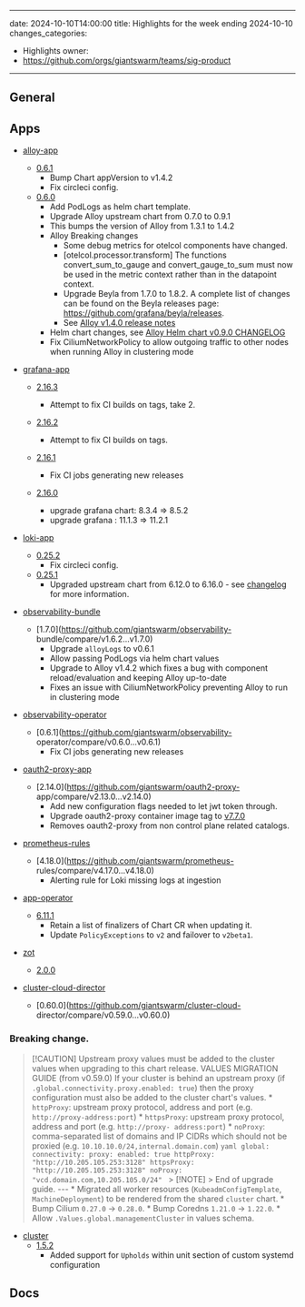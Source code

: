
---
date: 2024-10-10T14:00:00
title: Highlights for the week ending 2024-10-10
changes_categories:
  - Highlights
owner:
  - https://github.com/orgs/giantswarm/teams/sig-product
---

## General

<!-- This where BREAKING CHANGES ARE HIGHLIGHTED -->

## Apps

- [alloy-app](https://github.com/giantswarm/alloy-app) 
  - [0.6.1](https://github.com/giantswarm/alloy-app/compare/v0.6.0...v0.6.1) 
      * Bump Chart appVersion to v1.4.2
      * Fix circleci config.
  - [0.6.0](https://github.com/giantswarm/alloy-app/compare/v0.5.2...v0.6.0) 
      * Add PodLogs as helm chart template.
      * Upgrade Alloy upstream chart from 0.7.0 to 0.9.1
      * This bumps the version of Alloy from 1.3.1 to 1.4.2
      * Alloy Breaking changes
        * Some debug metrics for otelcol components have changed.
        * [otelcol.processor.transform] The functions convert_sum_to_gauge and convert_gauge_to_sum must now be used in the metric context rather than in the datapoint context.
        * Upgrade Beyla from 1.7.0 to 1.8.2. A complete list of changes can be found on the Beyla releases page: https://github.com/grafana/beyla/releases.
        * See [Alloy v1.4.0 release notes](https://github.com/grafana/alloy/releases/tag/v1.4.0)
      * Helm chart changes, see [Alloy Helm chart v0.9.0 CHANGELOG](https://github.com/grafana/alloy/blob/helm-chart/0.9.0/operations/helm/charts/alloy/CHANGELOG.md)
      * Fix CiliumNetworkPolicy to allow outgoing traffic to other nodes when running Alloy in clustering mode 


- [grafana-app](https://github.com/giantswarm/grafana-app) 
  - [2.16.3](https://github.com/giantswarm/grafana-app/compare/v2.16.2...v2.16.3)
      * Attempt to fix CI builds on tags, take 2.
  - [2.16.2](https://github.com/giantswarm/grafana-app/compare/v2.16.1...v2.16.2)
      * Attempt to fix CI builds on tags. 


  - [2.16.1](https://github.com/giantswarm/grafana-app/compare/v2.16.0...v2.16.1)
      * Fix CI jobs generating new releases 


  - [2.16.0](https://github.com/giantswarm/grafana-app/compare/v2.15.0...v2.16.0)
      * upgrade grafana chart: 8.3.4 => 8.5.2
      * upgrade grafana : 11.1.3 => 11.2.1 


- [loki-app](https://github.com/giantswarm/loki-app) 
  - [0.25.2](https://github.com/giantswarm/loki-app/compare/v0.25.1...v0.25.2) 
      * Fix circleci config.
  - [0.25.1](https://github.com/giantswarm/loki-app/compare/v0.25.0...v0.25.1) 
      * Upgraded upstream chart from 6.12.0 to 6.16.0 - see [changelog](https://github.com/grafana/loki/blob/main/production/helm/loki/CHANGELOG.md) for more information. 


- [observability-bundle](https://github.com/giantswarm/observability-bundle) 
  - [1.7.0](https://github.com/giantswarm/observability-
bundle/compare/v1.6.2...v1.7.0) 
      * Upgrade `alloyLogs` to v0.6.1
      * Allow passing PodLogs via helm chart values
      * Upgrade to Alloy v1.4.2 which fixes a bug with component reload/evaluation and keeping Alloy up-to-date
      * Fixes an issue with CiliumNetworkPolicy preventing Alloy to run in clustering mode
- [observability-operator](https://github.com/giantswarm/observability-operator) 
  - [0.6.1](https://github.com/giantswarm/observability-
operator/compare/v0.6.0...v0.6.1) 
      * Fix CI jobs generating new releases
- [oauth2-proxy-app](https://github.com/giantswarm/oauth2-proxy-app) 
  - [2.14.0](https://github.com/giantswarm/oauth2-proxy-
app/compare/v2.13.0...v2.14.0) 
      * Add new configuration flags needed to let jwt token through.
      * Upgrade oauth2-proxy container image tag to [v7.7.0](https://github.com/oauth2-proxy/oauth2-proxy/releases/tag/v7.7.0)
      * Removes oauth2-proxy from non control plane related catalogs.
- [prometheus-rules](https://github.com/giantswarm/prometheus-rules) 
  - [4.18.0](https://github.com/giantswarm/prometheus-
rules/compare/v4.17.0...v4.18.0) 
      * Alerting rule for Loki missing logs at ingestion
- [app-operator](https://github.com/giantswarm/app-operator) 
  - [6.11.1](https://github.com/giantswarm/app-operator/compare/v6.11.0...v6.11.1)
      * Retain a list of finalizers of Chart CR when updating it.
      * Update `PolicyExceptions` to `v2` and failover to `v2beta1`.
- [zot](https://github.com/giantswarm/zot) 
  - [2.0.0](https://github.com/giantswarm/zot/compare/v1.1.0...v2.0.0) 
- [cluster-cloud-director](https://github.com/giantswarm/cluster-cloud-director) 
  - [0.60.0](https://github.com/giantswarm/cluster-cloud-
director/compare/v0.59.0...v0.60.0) 
### **Breaking change**.
> [!CAUTION] Upstream proxy values must be added to the cluster values when
> upgrading to this chart release.
VALUES MIGRATION GUIDE (from v0.59.0) If your cluster is behind an upstream
proxy (if `.global.connectivity.proxy.enabled: true`) then the proxy
configuration must also be added to the cluster chart's values. * `httpProxy`:
upstream proxy protocol, address and port (e.g. `http://proxy-address:port`) *
`httpsProxy`: upstream proxy protocol, address and port (e.g. `http://proxy-
address:port`) * `noProxy`: comma-separated list of domains and IP CIDRs which
should not be proxied (e.g. `10.10.10.0/24,internal.domain.com`) ```yaml
global: connectivity: proxy: enabled: true httpProxy:
"http://10.205.105.253:3128" httpsProxy: "http://10.205.105.253:3128" noProxy:
"vcd.domain.com,10.205.105.0/24" ``` > [!NOTE] > End of upgrade guide. \---
      * Migrated all worker resources (`KubeadmConfigTemplate`, `MachineDeployment`) to be rendered from the shared `cluster` chart.
      * Bump Cilium `0.27.0` -> `0.28.0`.
      * Bump Coredns `1.21.0` -> `1.22.0`.
      * Allow `.Values.global.managementCluster` in values schema.
- [cluster](https://github.com/giantswarm/cluster) 
  - [1.5.2](https://github.com/giantswarm/cluster/compare/v1.5.1...v1.5.2) 
      * Added support for `Upholds` within unit section of custom systemd configuration

## Docs

<!-- FER is filling this one -->
